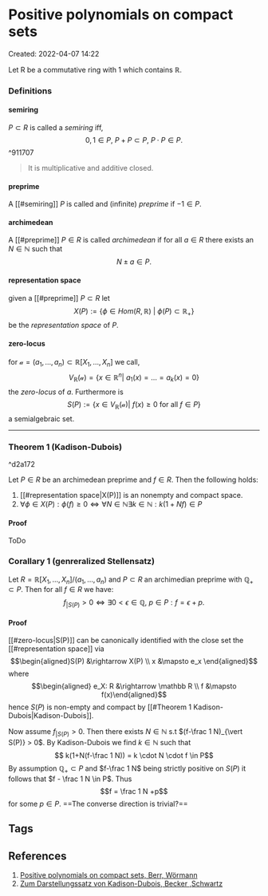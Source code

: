 # Positive polynomials on compact sets
Created: 2022-04-07 14:22


Let R be a commutative ring with 1 which contains $\mathbb R$. 

### Definitions

#### semiring 
$P \subset R$ is called a *semiring* iff, $$ 0,1 \in P, \ P + P \subset P, \ P \cdot P \in P.$$ ^911707
> It is multiplicative and additive closed.

#### preprime
A [[#semiring]] $P$ is called and (infinite) *preprime* if $-1 \in P$.



#### archimedean
A [[#preprime]] $P \in R$ is called *archimedean* if for all $a\in R$ there exists an $N \in \mathbb N$ such that $$ N \pm a \in P.$$
#### representation space
given a [[#preprime]] $P \subset R$ let $$ X(P) := \lbrace \phi \in Hom(R,\mathbb R)  \ \vert \ \phi(P) \subset \mathbb R_+ \rbrace$$ be the *representation space* of $P$.

#### zero-locus
for $\mathcal a = (a_1,\dots,a_n) \subset \mathbb R [X_1,\dots,X_n]$ we call, $$ V_\mathbb R(\mathcal a) = \lbrace x \in \mathbb R^n\vert \ a_1(x) = \dots = a_k(x) = 0 \rbrace$$ the *zero-locus* of $a$. Furthermore is $$ S(P) := \lbrace x \in V_\mathbb R(\mathcal a) \vert \ f(x) \geq 0 \text{ for all } f \in P \rbrace$$ a semialgebraic set.

___
### Theorem 1 (Kadison-Dubois)

^d2a172

Let $P \in R$ be an archimedean preprime and $f \in R$. Then the following holds:
1. [[#representation space|X(P)]] is an nonempty and compact space.
2. $\forall \phi  \in X(P): \phi(f) \geq 0 \Leftrightarrow \forall N \in \mathbb N \exists k \in \mathbb N: k(1+Nf) \in P$   
#### Proof
ToDo


### Corallary 1 (genreralized Stellensatz)
Let $R = \mathbb R [X_1,\dots, X_n] /(a_1,\dots,a_n)$ and $P \subset R$ an archimedian preprime with $\mathbb Q_+ \subset P$. Then for all $f \in R$ we have: $$ f_{\vert S(P)}> 0 \Leftrightarrow \exists 0 < \epsilon \in \mathbb Q, \ p\in P: f = \epsilon +p.$$
#### Proof
[[#zero-locus|S(P)]] can be canonically identified with the close set the [[#representation space]] via $$\begin{aligned}S(P) &\rightarrow X(P) \\ x &\mapsto e_x  \end{aligned}$$ where $$\begin{aligned} e_X: R &\rightarrow \mathbb R \\ f &\mapsto f(x)\end{aligned}$$ hence $S(P)$ is non-empty and compact by [[#Theorem 1 Kadison-Dubois|Kadison-Dubois]].

Now assume $f_{\vert S(P)}> 0$. Then there exists $N \in \mathbb N$ s.t $(f-\frac 1 N)_{\vert S(P)} > 0$. By Kadison-Dubois we find  $k \in \mathbb N$ such that $$ k(1+N(f-\frac 1 N)) = k \cdot N \cdot f \in P$$ By assumption $\mathbb Q_+ \subset P$  and $f-\frac 1 N$ being strictly positive on $S(P)$ it follows that $f - \frac 1 N \in P$. Thus $$f = \frac 1 N +p$$
for some $p \in P$.  ==The converse direction is trivial?== 

## Tags



## References
1. [Positive polynomials on compact sets, Berr, Wörmann](https://www.researchgate.net/publication/226463524_Positive_polynomials_on_compact_sets)
2. [Zum Darstellungssatz von Kadison-Dubois, Becker ,Schwartz](https://link.springer.com/article/10.1007/BF01192806)